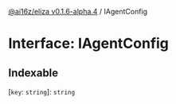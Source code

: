 [@ai16z/eliza v0.1.6-alpha.4](../index.md) / IAgentConfig

# Interface: IAgentConfig

## Indexable

 \[`key`: `string`\]: `string`
